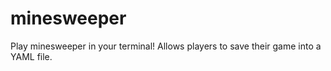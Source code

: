 # minesweeper

Play minesweeper in your terminal! Allows players to save their game into a YAML file.
